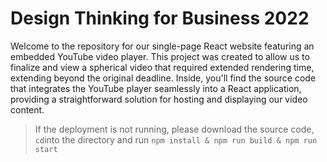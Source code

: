 # Design Thinking for Business 2022

Welcome to the repository for our single-page React website featuring an embedded YouTube video player. This project was created to allow us to finalize and view a spherical video that required extended rendering time, extending beyond the original deadline. Inside, you'll find the source code that integrates the YouTube player seamlessly into a React application, providing a straightforward solution for hosting and displaying our video content.

> If the deployment is not running, please download the source code, `cd`into the directory and run `npm install & npm run build & npm run start`

